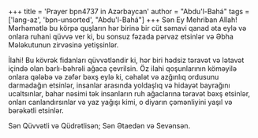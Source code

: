 +++
title = 'Prayer bpn4737 in Azərbaycan'
author = "Abdu'l-Bahá"
tags = ['lang-az', 'bpn-unsorted', "Abdu'l-Bahá"]
+++
Sən Ey Mehriban Allah! Mərhəmətlə bu körpə quşların hər birinə bir cüt səmavi qanad əta eylə və onlara ruhani qüvvə ver ki, bu sonsuz fəzada pərvaz etsinlər və Əbha Mələkutunun zirvəsinə yetişsinlər.

İlahi! Bu kövrək fidanları qüvvətləndir ki, hər biri hədsiz təravət və lətavət içində olan barlı-bəhrəli ağaca çevrilsin. Öz ilahi qoşunlarının köməyilə onlara qələbə və zəfər bəxş eylə ki, cəhalət və azğınlıq ordusunu darmadağın etsinlər, insanlar arasında yoldaşlıq və hidayət bayrağını ucaltsınlar, bahar nəsimi tək insanların ruh ağaclarına təravət bəxş etsinlər, onları canlandırsınlar və yaz yağışı kimi, o diyarın çəmənliyini yaşıl və bərəkətli etsinlər.

Sən Qüvvətli və Qüdrətlisən; Sən Ətaedən və Sevənsən.
